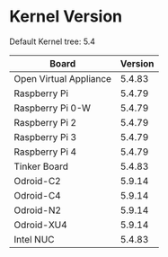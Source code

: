 
# Kernel Version

Default Kernel tree: 5.4

| Board | Version |
|-------|---------|
| Open Virtual Appliance | 5.4.83 |
| Raspberry Pi | 5.4.79 |
| Raspberry Pi 0-W | 5.4.79 |
| Raspberry Pi 2 | 5.4.79 |
| Raspberry Pi 3 | 5.4.79 |
| Raspberry Pi 4 | 5.4.79 |
| Tinker Board | 5.4.83 |
| Odroid-C2 | 5.9.14 |
| Odroid-C4 | 5.9.14 |
| Odroid-N2 | 5.9.14 |
| Odroid-XU4 | 5.9.14 |
| Intel NUC | 5.4.83 |
